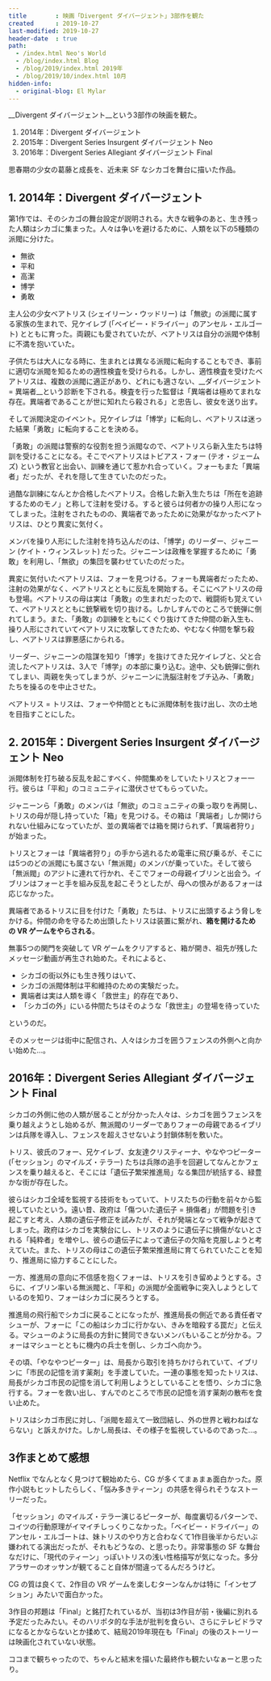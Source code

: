 ```yaml
---
title        : 映画「Divergent ダイバージェント」3部作を観た
created      : 2019-10-27
last-modified: 2019-10-27
header-date  : true
path:
  - /index.html Neo's World
  - /blog/index.html Blog
  - /blog/2019/index.html 2019年
  - /blog/2019/10/index.html 10月
hidden-info:
  - original-blog: El Mylar
---
```


__Divergent ダイバージェント__という3部作の映画を観た。

1. 2014年：Divergent ダイバージェント
2. 2015年：Divergent Series Insurgent ダイバージェント Neo
3. 2016年：Divergent Series Allegiant ダイバージェント Final

思春期の少女の葛藤と成長を、近未来 SF なシカゴを舞台に描いた作品。

## 1. 2014年：Divergent ダイバージェント

第1作では、そのシカゴの舞台設定が説明される。大きな戦争のあと、生き残った人類はシカゴに集まった。人々は争いを避けるために、人類を以下の5種類の派閥に分けた。

- 無欲
- 平和
- 高潔
- 博学
- 勇敢

主人公の少女ベアトリス (シェイリーン・ウッドリー) は「無欲」の派閥に属する家族の生まれで、兄ケイレブ (「ベイビー・ドライバー」のアンセル・エルゴート) とともに育った。両親にも愛されていたが、ベアトリスは自分の派閥や体制に不満を抱いていた。

子供たちは大人になる時に、生まれとは異なる派閥に転向することもでき、事前に適切な派閥を知るための適性検査を受けられる。しかし、適性検査を受けたベアトリスは、複数の派閥に適正があり、どれにも適さない、__ダイバージェント = 異端者__という診断を下される。検査を行った監督は「異端者は極めてまれな存在。異端者であることが世に知れたら殺される」と忠告し、彼女を送り出す。

そして派閥決定のイベント。兄ケイレブは「博学」に転向し、ベアトリスは迷った結果「勇敢」に転向することを決める。

「勇敢」の派閥は警察的な役割を担う派閥なので、ベアトリスら新入生たちは特訓を受けることになる。そこでベアトリスはトビアス・フォー (テオ・ジェームズ) という教官と出会い、訓練を通じて惹かれ合っていく。フォーもまた「異端者」だったが、それを隠して生きていたのだった。

過酷な訓練になんとか合格したベアトリス。合格した新入生たちは「所在を追跡するためのモノ」と称して注射を受ける。すると彼らは何者かの操り人形になってしまった。注射をされたものの、異端者であったために効果がなかったベアトリスは、ひとり異変に気付く。

メンバを操り人形にした注射を持ち込んだのは、「博学」のリーダー、ジャニーン (ケイト・ウィンスレット) だった。ジャニーンは政権を掌握するために「勇敢」を利用し、「無欲」の集団を襲わせていたのだった。

異変に気付いたベアトリスは、フォーを見つける。フォーも異端者だったため、注射の効果がなく、ベアトリスとともに反乱を開始する。そこにベアトリスの母も登場。ベアトリスの母は実は「勇敢」の生まれだったので、戦闘術も覚えていて、ベアトリスとともに銃撃戦を切り抜ける。しかしすんでのところで銃弾に倒れてしまう。また、「勇敢」の訓練をともにくぐり抜けてきた仲間の新入生も、操り人形にされていてベアトリスに攻撃してきたため、やむなく仲間を撃ち殺し、ベアトリスは罪悪感にかられる。

リーダー、ジャニーンの陰謀を知り「博学」を抜けてきた兄ケイレブと、父と合流したベアトリスは、3人で「博学」の本部に乗り込む。途中、父も銃弾に倒れてしまい、両親を失ってしまうが、ジャニーンに洗脳注射をブチ込み、「勇敢」たちを操るのを中止させた。

ベアトリス = トリスは、フォーや仲間とともに派閥体制を抜け出し、次の土地を目指すことにした。

## 2. 2015年：Divergent Series Insurgent ダイバージェント Neo

派閥体制を打ち破る反乱を起こすべく、仲間集めをしていたトリスとフォー一行。彼らは「平和」のコミュニティに潜伏させてもらっていた。

ジャニーンら「勇敢」のメンバは「無欲」のコミュニティの乗っ取りを再開し、トリスの母が隠し持っていた「箱」を見つける。その箱は「異端者」しか開けられない仕組みになっていたが、並の異端者では箱を開けられず、「異端者狩り」が始まった。

トリスとフォーは「異端者狩り」の手から逃れるため電車に飛び乗るが、そこには5つのどの派閥にも属さない「無派閥」のメンバが乗っていた。そして彼ら「無派閥」のアジトに連れて行かれ、そこでフォーの母親イブリンと出会う。イブリンはフォーと手を組み反乱を起こそうとしたが、母への恨みがあるフォーは応じなかった。

異端者であるトリスに目を付けた「勇敢」たちは、トリスに出頭するよう脅しをかける。仲間の命を守るため出頭したトリスは装置に繋がれ、__箱を開けるための VR ゲームをやらされる__。

無事5つの関門を突破して VR ゲームをクリアすると、箱が開き、祖先が残したメッセージ動画が再生され始めた。それによると、

- シカゴの街以外にも生き残りはいて、
- シカゴの派閥体制は平和維持のための実験だった。
- 異端者は実は人類を導く「救世主」的存在であり、
- 「シカゴの外」にいる仲間たちはそのような「救世主」の登場を待っていた

というのだ。

そのメッセージは街中に配信され、人々はシカゴを囲うフェンスの外側へと向かい始めた…。

## 2016年：Divergent Series Allegiant ダイバージェント Final

シカゴの外側に他の人類が居ることが分かった人々は、シカゴを囲うフェンスを乗り越えようとし始めるが、無派閥のリーダーでありフォーの母親であるイブリンは兵隊を導入し、フェンスを超えさせないよう封鎖体制を敷いた。

トリス、彼氏のフォー、兄ケイレブ、女友達クリスティーナ、やなやつピーター (「セッション」のマイルズ・テラー) たちは兵隊の追手を回避してなんとかフェンスを乗り越えると、そこには「遺伝子繁栄推進局」なる集団が統括する、緑豊かな街が存在した。

彼らはシカゴ全域を監視する技術をもっていて、トリスたちの行動を前々から監視していたという。遠い昔、政府は「傷ついた遺伝子 = 損傷者」が問題を引き起こすと考え、人類の遺伝子修正を試みたが、それが発端となって戦争が起きてしまった。政府はシカゴを実験台にし、トリスのように遺伝子に損傷がないとされる「純粋者」を増やし、彼らの遺伝子によって遺伝子の欠陥を克服しようと考えていた。また、トリスの母はこの遺伝子繁栄推進局に育てられていたことを知り、推進局に協力することにした。

一方、推進局の意向に不信感を抱くフォーは、トリスを引き留めようとする。さらに、イブリン率いる無派閥と、「平和」の派閥が全面戦争に突入しようとしているのを知り、フォーはシカゴに戻ろうとする。

推進局の飛行船でシカゴに戻ることになったが、推進局長の側近である責任者マシューが、フォーに「この船はシカゴに行かない、きみを暗殺する罠だ」と伝える。マシューのように局長の方針に賛同できないメンバもいることが分かる。フォーはマシューとともに機内の兵士を倒し、シカゴへ向かう。

その頃、「やなやつピーター」は、局長から取引を持ちかけられていて、イブリンに「市民の記憶を消す薬剤」を手渡していた。一連の事態を知ったトリスは、局長がシカゴ市民の記憶を消して利用しようとしていることを悟り、シカゴに急行する。フォーを救い出し、すんでのところで市民の記憶を消す薬剤の散布を食い止めた。

トリスはシカゴ市民に対し、「派閥を超えて一致団結し、外の世界と戦わねばならない」と訴えかけた。しかし局長は、その様子を監視しているのであった…。

## 3作まとめて感想

Netflix でなんとなく見つけて観始めたら、CG が多くてまぁまぁ面白かった。原作小説もヒットしたらしく、「悩み多きティーン」の共感を得られそうなストーリーだった。

「セッション」のマイルズ・テラー演じるピーターが、毎度裏切るパターンで、コイツの行動原理がイマイチしっくりこなかった。「ベイビー・ドライバー」のアンセル・エルゴートは、妹トリスのやり方と合わなくて1作目後半からだいぶ嫌われてる演出だったが、それもどうなの、と思ったり。非常事態の SF な舞台なだけに、「現代のティーン」っぽいトリスの浅い性格描写が気になった。多分アラサーのオッサンが観てること自体が間違ってるんだろうけど。

CG の質は良くて、2作目の VR ゲームを楽しむターンなんかは特に「インセプション」みたいで面白かった。

3作目の邦題は「Final」と銘打たれているが、当初は3作目が前・後編に別れる予定だったみたい。そのハリポタ的な手法が批判を食らい、さらにテレビドラマになるとかならないとか揉めて、結局2019年現在も「Final」の後のストーリーは映画化されていない状態。

ココまで観ちゃったので、ちゃんと結末を描いた最終作も観たいなぁーと思ったり。
